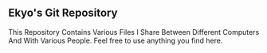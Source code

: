 Ekyo's Git Repository
------------
This Repository Contains Various Files I Share Between Different
Computers And With Various People. Feel free to use anything you find
here.
